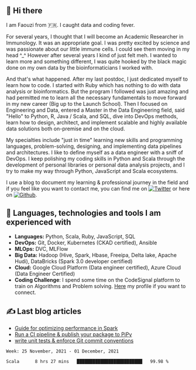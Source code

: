 ## 👋 Hi there  
I am Faouzi from 🇫🇷. I caught data and coding fever.

For several years, I thought that I will become an Academic Researcher in Immunology.  It was an appropriate goal. I was pretty excited by science and was passionate about our little immune cells.
I could see them moving in my head ^_^ However after several years I kind of just felt meh. I wanted to
learn more and something different, I was quite hooked by the black magic done on my own data by the bioinformaticians I worked with.

And that's what happened. After my last postdoc, I just dedicated myself to learn how to code. I started with Ruby which has nothing to do with data analysis or bioinformatics. But the program I followed was just amazing and had permitted me to learn all the necessary fundamentals to move forward in my new career (Big up to the Launch School). Then I focused on Engineering and Data, entered a Master in the Data Engineering field, said "Hello" to Python, R, Java / Scala, and SQL, dive into DevOps methods, learn how to design, architect, and implement scalable and highly available data solutions both on-premise and on the cloud.

My specialties include "just in time" learning new skills and programming languages, problem-solving, designing, and implementing data pipelines and architectures. I like to define myself as a data engineer with a sniff of DevOps. I keep polishing my coding skills in Python and Scala through the development of personal libraries or personal data analysis projects, and I try to make my way through Python, JavaScript and Scala ecosystems.

I use a blog to document my learning & professional journey in the field and if you feel like you want to contact me, you can find me on [![Twitter][1.2]][1] or here on [![Github][2.2]][2].

## 🔧 Languages, technologies and tools I am experienced with
- **Languages:** Python, Scala, Ruby, JavaScript, SQL
- **DevOps:** Git, Docker, Kubernetes (CKAD certified), Ansible
- **MLOps:** DVC, MLFlow
- **Big Data:** Hadoop (Hive, Spark, Hbase, Freeipa, Delta lake, Apache Hudi), DataBricks (Spark 3.0 developer certified)
- **Cloud:** Google Cloud Platform (Data engineer certified), Azure Cloud (Data Engineer Certified)
- **Coding Challenge**: I spend some time on the CodeSignal platform to train on Algorithms and Problem solving. [Here](https://app.codesignal.com/profile/fbraza) my profile if you want to connect.

## &#x270d; Last blog articles

- [Guide for optimizing performance in Spark](https://fbraza.github.io/BrazLog/spark/python/scala/2021/07/08/spark-optimization.html)
- [Run a CI pipeline & publish your package to PiPy](https://fbraza.github.io/BrazLog/python/devops/2021/06/29/modern-python-part3.html)
- [write unit tests & enforce Git commit conventions](https://fbraza.github.io/BrazLog/python/devops/2021/06/24/modern-python-part2.html)

<!--START_SECTION:waka-->
```text
Week: 25 November, 2021 - 01 December, 2021

Scala      8 hrs 27 mins   █████████████████████████   99.98 % 
```
<!--END_SECTION:waka-->

<!-- Link to icons -->
[1.2]: http://i.imgur.com/wWzX9uB.png (twitter icon without padding)
[2.2]: http://i.imgur.com/9I6NRUm.png (github icon without padding)
<!-- links to your social media accounts -->
[1]: https://twitter.com/braza_faouzi
[2]: https://github.com/fbraza
[3]: https://www.linkedin.com/in/faouzi-braza/
